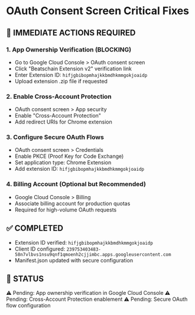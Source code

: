 # OAuth Consent Screen Critical Fixes

## 🚨 IMMEDIATE ACTIONS REQUIRED

### 1. App Ownership Verification (BLOCKING)
- Go to Google Cloud Console > OAuth consent screen
- Click "Beatschain Extension v2" verification link
- Enter Extension ID: `hifjgbibopmhajkkbmdhkmmgokjoaidp`
- Upload extension .zip file if requested

### 2. Enable Cross-Account Protection
- OAuth consent screen > App security
- Enable "Cross-Account Protection"
- Add redirect URIs for Chrome extension

### 3. Configure Secure OAuth Flows
- OAuth consent screen > Credentials
- Enable PKCE (Proof Key for Code Exchange)
- Set application type: Chrome Extension
- Add extension ID: `hifjgbibopmhajkkbmdhkmmgokjoaidp`

### 4. Billing Account (Optional but Recommended)
- Google Cloud Console > Billing
- Associate billing account for production quotas
- Required for high-volume OAuth requests

## ✅ COMPLETED
- Extension ID verified: `hifjgbibopmhajkkbmdhkmmgokjoaidp`
- Client ID configured: `239753403483-58n7vlbvs1nsu9qnf1qmoenh2cjjimbc.apps.googleusercontent.com`
- Manifest.json updated with secure configuration

## 🔄 STATUS
⚠️ Pending: App ownership verification in Google Cloud Console
⚠️ Pending: Cross-Account Protection enablement
⚠️ Pending: Secure OAuth flow configuration